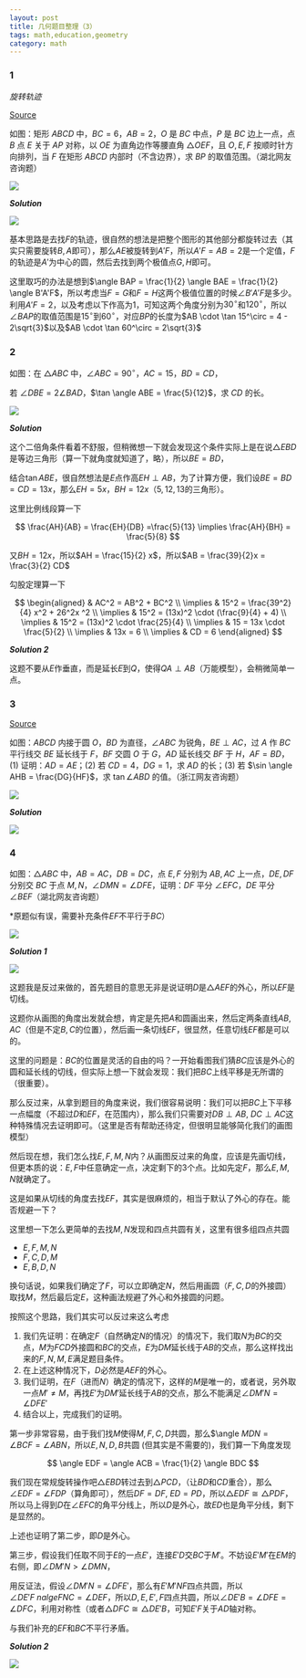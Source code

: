 ```yaml
---
layout: post 
title: 几何题目整理（3）
tags: math,education,geometry
category: math
---
```


### 1

*旋转轨迹*

[Source](https://www.bilibili.com/video/BV1Q2N1zjERy/?spm_id_from=333.1387.upload.video_card.click&vd_source=2c3b1cf87d67c244536d57d4d5b68285)

如图：矩形 $ABCD$ 中，$BC = 6$，$AB = 2$，$O$ 是 $BC$ 中点，$P$ 是 $BC$ 边上一点，点 $B$ 点 $E$ 关于 $AP$ 对称，以 $OE$ 为直角边作等腰直角 $\triangle OEF$，且 $O, E, F$ 按顺时针方向排列，当 $F$ 在矩形 $ABCD$ 内部时（不含边界），求 $BP$ 的取值范围。（湖北网友咨询题）


![](https://crsando.github.io/images/2025-08-23/A-001.png)


***Solution***

![](https://crsando.github.io/images/2025-08-23/A-001-Ans.png)

基本思路是去找$F$的轨迹，很自然的想法是把整个图形的其他部分都旋转过去（其实只需要旋转$B,A$即可），那么$AE$被旋转到$A'F$，所以$A'F = AB = 2$是一个定值，$F$的轨迹是$A'$为中心的圆，然后去找到两个极值点$G,H$即可。

这里取巧的办法是想到$\angle BAP = \frac{1}{2} \angle BAE = \frac{1}{2} \angle B'A'F$，所以考虑当$F = G$和$F = H$这两个极值位置的时候$\angle B'A'F$是多少。利用$A'F = 2$，以及考虑以下作高为$1$，可知这两个角度分别为$30^\circ$和$120^\circ$，所以$\angle BAP$的取值范围是$15^\circ$到$60^\circ$，对应$BP$的长度为$AB \cdot \tan 15^\circ = 4 - 2\sqrt{3}$以及$AB \cdot \tan 60^\circ = 2\sqrt{3}$


### 2

如图：在 $\triangle ABC$ 中，$\angle ABC = 90^\circ$，$AC = 15$，$BD = CD$，

若 $\angle DBE = 2\angle BAD$，$\tan \angle ABE = \frac{5}{12}$，求 $CD$ 的长。

![](https://crsando.github.io/images/2025-08-23/A-002.png)

***Solution***

这个二倍角条件看着不舒服，但稍微想一下就会发现这个条件实际上是在说$\triangle EBD$是等边三角形（算一下就角度就知道了，略），所以$BE = BD$，

结合$\tan ABE$，很自然想法是$E$点作高$EH \perp AB$，为了计算方便，我们设$BE = BD = CD = 13x$，那么$EH = 5x$，$BH = 12x$（$5,12,13$的三角形）。

这里比例线段算一下

$$
    \frac{AH}{AB} = \frac{EH}{DB} =\frac{5}{13} \implies \frac{AH}{BH} = \frac{5}{8}
$$

又$BH = 12x$，所以$AH = \frac{15}{2} x$，所以$AB = \frac{39}{2}x = \frac{3}{2} CD$

勾股定理算一下

$$
\begin{aligned}
    & AC^2 = AB^2 + BC^2 \\
    \implies & 15^2 = \frac{39^2}{4} x^2 + 26^2x ^2 \\
    \implies & 15^2 = (13x)^2 \cdot (\frac{9}{4} + 4) \\
    \implies & 15^2 = (13x)^2 \cdot \frac{25}{4} \\
    \implies & 15 = 13x \cdot \frac{5}{2} \\
    \implies & 13x = 6 \\
    \implies & CD = 6
\end{aligned}
$$

***Solution 2***

这题不要从$E$作垂直，而是延长$E$到$Q$，使得$QA \perp AB$（万能模型），会稍微简单一点。

### 3

[Source](https://www.bilibili.com/video/BV18vNqzQEVi/?spm_id_from=333.1387.upload.video_card.click&vd_source=2c3b1cf87d67c244536d57d4d5b68285)

如图：$ABCD$ 内接于圆 $O$，$BD$ 为直径，$\angle ABC$ 为锐角，$BE \perp AC$，过 $A$ 作 $BC$ 平行线交 $BE$ 延长线于 $F$，$BF$ 交圆 $O$ 于 $G$，$AD$ 延长线交 $BF$ 于 $H$，$AF = BD$，(1) 证明：$AD = AE$；(2) 若 $CD = 4$，$DG = 1$，求 $AD$ 的长；(3) 若 $\sin \angle AHB = \frac{DG}{HF}$，求 $\tan \angle ABD$ 的值。（浙江网友咨询题）

![](https://crsando.github.io/images/2025-08-23/A-003.png)

***Solution***

![](https://crsando.github.io/images/2025-08-23/A-003-Ans.png)


### 4

如图：$\triangle ABC$ 中，$AB = AC$，$DB = DC$，点 $E, F$ 分别为 $AB, AC$ 上一点，$DE, DF$ 分别交 $BC$ 于点 $M, N$，$\angle DMN = \angle DFE$，证明：$DF$ 平分 $\angle EFC$，$DE$ 平分 $\angle BEF$（湖北网友咨询题）

*原题似有误，需要补充条件$EF$不平行于$BC$）

![](https://crsando.github.io/images/2025-08-23/A-004.png)

***Solution 1***

![](https://crsando.github.io/images/2025-08-23/A-004-Ans-1.png)

这题我是反过来做的，首先题目的意思无非是说证明$D$是$\triangle AEF$的外心，所以$EF$是切线。

这题你从画图的角度出发就会想，肯定是先把$A$和圆画出来，然后定两条直线$AB,AC$（但是不定$B,C$的位置），然后画一条切线$EF$，很显然，任意切线$EF$都是可以的。

这里的问题是：$BC$的位置是灵活的自由的吗？一开始看图我们猜$BC$应该是外心的圆和延长线的切线，但实际上想一下就会发现：我们把$BC$上线平移是无所谓的（很重要）。

那么反过来，从拿到题目的角度来说，我们很容易说明：我们可以把$BC$上下平移一点幅度（不超过$D$和$EF$，在范围内），那么我们只需要对$DB \perp AB$, $DC \perp AC$这种特殊情况去证明即可。（这里是否有帮助还待定，但很明显能够简化我们的画图模型）

然后现在想，我们怎么找$E,F,M,N$内？从画图反过来的角度，应该是先画切线，但更本质的说：$E,F$中任意确定一点，决定剩下的$3$个点。比如先定$F$，那么$E,M,N$就确定了。

这是如果从切线的角度去找$EF$，其实是很麻烦的，相当于默认了外心的存在。能否规避一下？

这里想一下怎么更简单的去找$M,N$发现和四点共圆有关，这里有很多组四点共圆
- $E,F,M,N$
- $F,C,D,M$
- $E,B,D,N$

换句话说，如果我们确定了$F$，可以立即确定$N$，然后用画圆（$F,C,D$的外接圆）取找$M$，然后最后定$E$，这种画法规避了外心和外接圆的问题。

按照这个思路，我们其实可以反过来这么考虑

1. 我们先证明：在确定$F$（自然确定$N$的情况）的情况下，我们取$N$为$BC$的交点，$M$为$FCD$外接圆和$BC$的交点，$E$为$DM$延长线于$AB$的交点，那么这样找出来的$F,N,M,E$满足题目条件。
2. 在上述这种情况下，$D$必然是$AEF$的外心。
3. 我们证明，在$F$（进而$N$）确定的情况下，这样的$M$是唯一的，或者说，另外取一点$M' \not = M$，再找$E'$为$DM'$延长线于$AB$的交点，那么不能满足$\angle DM'N = \angle DFE'$
4. 结合以上，完成我们的证明。

第一步非常容易，由于我们找$M$使得$M,F,C,D$共圆，那么$\angle $MDN = \angle BCF = \angle ABN$，所以$E,N,D,B$共圆 (但其实是不需要的)，我们算一下角度发现

$$
    \angle EDF = \angle ACB = \frac{1}{2} \angle BDC
$$

我们现在常规旋转操作吧$\triangle EBD$转过去到$\triangle PCD$，（让$BD$和$CD$重合），那么$\angle EDF = \angle FDP$（算角即可），然后$DF = DF$, $ED = PD$，所以$\triangle EDF \cong \triangle PDF$，所以马上得到$D$在$\angle EFC$的角平分线上，所以$D$是外心，故$ED$也是角平分线，剩下是显然的。

上述也证明了第二步，即$D$是外心。

第三步，假设我们任取不同于$E$的一点$E'$，连接$E'D$交$BC$于$M'$。不妨设$E'M'$在$EM$的右侧，即$\angle DM'N > \angle DMN$，

用反证法，假设$\angle DM'N= \angle DFE'$，那么有$E'M'NF$四点共圆，所以$\angle DE'F \ nalge FNC = \angle DEF$，所以$D,E,E',F$四点共圆，所以$\angle DE'B = \angle DFE = \angle DFC$，利用对称性（或者$\triangle DFC \cong \triangle DE'B$，可知$E'F$关于$AD$轴对称。

与我们补充的$EF$和$BC$不平行矛盾。

***Solution 2***

![](https://crsando.github.io/images/2025-08-23/A-004-Ans-2.png)